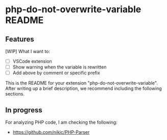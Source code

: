 # php-do-not-overwrite-variable README

## Features

[WIP]
What I want to:

- [ ] VSCode extension
- [ ] Show warning when the variable is rewritten
- [ ] Add above by comment or specific prefix

This is the README for your extension "php-do-not-overwrite-variable". After writing up a brief description, we recommend including the following sections.

## In progress

For analyzing PHP code, I am checking the following:

- <https://github.com/nikic/PHP-Parser>
